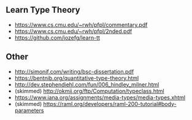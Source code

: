 ## Learn Type Theory
* https://www.cs.cmu.edu/~rwh/pfpl/commentary.pdf
* https://www.cs.cmu.edu/~rwh/pfpl/2nded.pdf
* https://github.com/jozefg/learn-tt

## Other
* http://simonjf.com/writing/bsc-dissertation.pdf
* https://bentnib.org/quantitative-type-theory.html
* http://dev.stephendiehl.com/fun/006_hindley_milner.html
* (skimmed) http://okmij.org/ftp/Computation/typeclass.html
* https://www.iana.org/assignments/media-types/media-types.xhtml
* (skimmed)  https://raml.org/developers/raml-200-tutorial#body-parameters
